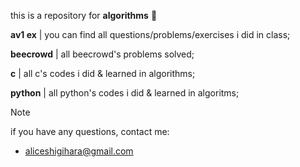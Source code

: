 this is a repository for **algorithms** 💾


**av1 ex** | you can find all questions/problems/exercises i did in class;</br>

**beecrowd** | all beecrowd's problems solved;</br>

**c** | all c's codes i did & learned in algorithms;</br>

**python** | all python's codes i did & learned in algoritms; </br>

> [!NOTE]
if you have any questions, contact me:
- aliceshigihara@gmail.com

